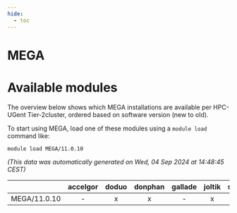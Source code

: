 ```yaml
---
hide:
  - toc
---
```


MEGA
====

# Available modules


The overview below shows which MEGA installations are available per HPC-UGent Tier-2cluster, ordered based on software version (new to old).

To start using MEGA, load one of these modules using a `module load` command like:

```shell
module load MEGA/11.0.10
```

*(This data was automatically generated on Wed, 04 Sep 2024 at 14:48:45 CEST)*  

| |accelgor|doduo|donphan|gallade|joltik|shinx|skitty|
| :---: | :---: | :---: | :---: | :---: | :---: | :---: | :---: |
|MEGA/11.0.10|-|x|x|-|x|-|-|
